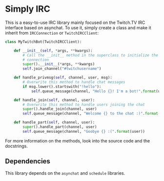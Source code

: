 # Simply IRC

This is a easy-to-use IRC library mainly focused on the Twitch.TV IRC interface
based on asynchat. To use it, simply create a class and make it inherit from
`IRCConnection` or `TwitchIRCClient`:

```python
class MyTwitchBot(TwitchIRCClient):

    def __init__(self, *args, **kwargs):
        # Call the __init__ method in the superclass to initialize the
        # connection
        super().__init__(*args, **kwargs)
        self.join_channel("#twitchusername")

    def handle_privmsg(self, channel, user, msg):
        # Overwrite this method to handle chat messages
        if msg.lower().startswith("!hello"):
            self.queue_message(channel, "Hello {}! I'm a bot!".format(user))

    def handle_join(self, channel, user):
        # Overwrite this method to handle users joining the chat
        super().handle_join(channel, user)
        self.queue_message(channel, "Welcome {} to the chat :)".format(user))

    def handle_part(self, channel, user):
        super().handle_part(channel, user)
        self.queue_message(channel, "Goobye {} :(".format(user))
```

For more information on the methods, look into the source code and the
docstrings.


## Dependencies

This library depends on the `asynchat` and `schedule` libraries.

